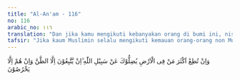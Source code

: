 ```yaml
---
title: "Al-An'am - 116"
no: 116
arabic_no: ١١٦
translation: "Dan jika kamu mengikuti kebanyakan orang di bumi ini, niscaya mereka akan menyesatkanmu dari jalan Allah. Yang mereka ikuti hanya persangkaan belaka dan mereka hanyalah membuat kebohongan."
tafsir: "Jika kaum Muslimin selalu mengikuti kemauan orang-orang non Muslim, niscaya mereka berhasil menyesatkan kaum Muslimin dari jalan Allah. Oleh karena itu, Allah melarang keras mengikuti hukum-hukum selain yang diturunkan-Nya. Larangan itu diperkuat oleh kenyataan bahwa kaum musyrik hanya mengikuti persangkaan belaka dalam akidah mereka. Mereka hanya mengikuti hawa nafsu, dan selalu berdusta kepada Allah. Mereka juga menghalalkan bangkai dan hewan yang diperuntukkan bagi berhala.\n\nSejarah membuktikan bahwa timbulnya kesesatan pada sebagian besar manusia di dunia adalah karena mereka mengikuti hawa nafsu dan prasangka. Ahli Kitab telah meninggalkan petunjuk nabi-nabi mereka dan tersesat jauh dari kebenaran. Demikian pula para penyembah berhala telah jauh dari petunjuk nabi-nabi mereka. Nabi Muhammad diberi tahu oleh Allah tentang keadaan umat-umat terdahulu itu dan ini membuktikan kebenaran beliau sebagai Rasul."
---
```

وَاِنْ تُطِعْ اَكْثَرَ مَنْ فِى الْاَرْضِ يُضِلُّوْكَ عَنْ سَبِيْلِ اللّٰهِ ۗاِنْ يَّتَّبِعُوْنَ اِلَّا الظَّنَّ وَاِنْ هُمْ اِلَّا يَخْرُصُوْنَ 